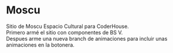 # Moscu
Sitio de Moscu Espacio Cultural para CoderHouse. <br>
Primero armé el sitio con componentes de BS V. <br>
Despues arme una nueva branch de animaciones para incluir unas animaciones en la botonera.
